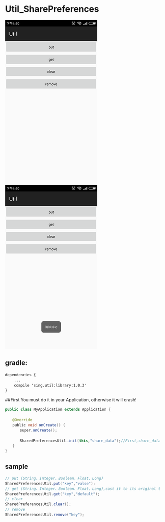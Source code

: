 # Util_SharePreferences
 
 ![](./app/src/main/res/mipmap-xhdpi/ic_sp1.png "")
 ![](./app/src/main/res/mipmap-xhdpi/ic_sp2.png "")  
## gradle:
```xml
dependencies {
    ...
    compile 'sing.util:library:1.0.3'
}
```  
##First
You must do it in your Application, otherwise it will crash!
```Java
public class MyApplication extends Application {

　　@Override
　　public void onCreate() {
　　　　super.onCreate();
    
　　　　SharedPreferencesUtil.init(this,"share_data");//First,share_data is the file name you save
　　}
}
```
## sample 
```JAVA 
// put (String、Integer、Boolean、Float、Long)
SharedPreferencesUtil.put("key","valse");
// get (String、Integer、Boolean、Float、Long),cast it to its original type.
SharedPreferencesUtil.get("key","default"); 
// clear
SharedPreferencesUtil.clear();
// remove
SharedPreferencesUtil.remove("key");
```
